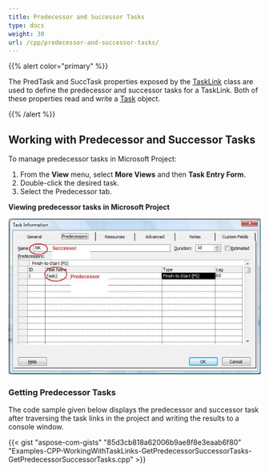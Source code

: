 ```yaml
---
title: Predecessor and Successor Tasks
type: docs
weight: 30
url: /cpp/predecessor-and-successor-tasks/
---
```


{{% alert color="primary" %}} 

The PredTask and SuccTask properties exposed by the [TaskLink](https://apireference.aspose.com/tasks/cpp/class/aspose.tasks.task_link) class are used to define the predecessor and successor tasks for a TaskLink. Both of these properties read and write a [Task](https://apireference.aspose.com/tasks/cpp/class/aspose.tasks.task) object.

{{% /alert %}} 
## **Working with Predecessor and Successor Tasks**
To manage predecessor tasks in Microsoft Project:

1. From the **View** menu, select **More Views** and then **Task Entry Form**.
2. Double-click the desired task.
3. Select the Predecessor tab.


**Viewing predecessor tasks in Microsoft Project** 

![checking task's predecessor and successors in Microsoft Project](predecessor-and-successor-tasks_1.png)
### **Getting Predecessor Tasks**
The code sample given below displays the predecessor and successor task after traversing the task links in the project and writing the results to a console window.

{{< gist "aspose-com-gists" "85d3cb818a62006b9ae8f8e3eaab6f80" "Examples-CPP-WorkingWithTaskLinks-GetPredecessorSuccessorTasks-GetPredecessorSuccessorTasks.cpp" >}}
